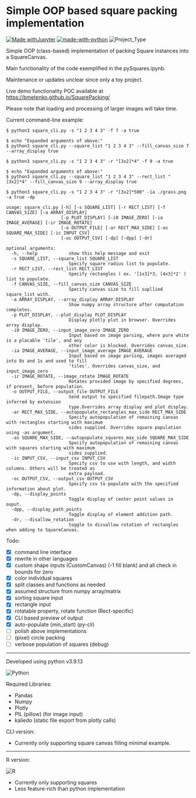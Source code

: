 # Simple OOP based square packing implementation
[![Made withJupyter](https://img.shields.io/badge/Made%20with-Jupyter-orange?style=logo=Jupyter)](https://jupyter.org/try)
 [![made-with-python](https://img.shields.io/badge/Made%20with-Python-1f425f.svg)](https://www.python.org/) ![Project_Type](https://img.shields.io/badge/project%20type-toy-blue)

Simple OOP (class-based) implementation of packing Square instances into a SquareCanvas.

Main functionality of the code exemplified in the pySquares.ipynb. 

Maintenance or updates unclear since only a toy project.

Live demo functionality POC available at https://bmetenko.github.io/SquarePacking/

Please note that loading and processing of larger images will take time.

Current command-line example:
```console
$ python3 square_cli.py -s "1 2 3 4 3" -f 7 -a true

$ echo "Expanded arguments of above:"
$ python3 square_cli.py --square_list "1 2 3 4 3" --fill_canvas_size 7 --array_display true
```

```console
$ python3 square_cli.py -s "1 2 3 4 3" -r "[3x2]*4" -f 9 -a true

$ echo "Expanded arguments of above:"
$ python3 square_cli.py --square_list "1 2 3 4 3" --rect_list "[3x2]*4" --fill_canvas_size 9 --array_display true

$ python3 square_cli.py -s "1 2 3 4 3" -r "[3x2]*500" -ia ./grass.png -a true -dp
```

```
usage: square_cli.py [-h] [-s SQUARE_LIST] [-r RECT_LIST] [-f CANVAS_SIZE] [-a ARRAY_DISPLAY]
                     [-p PLOT_DISPLAY] [-i0 IMAGE_ZERO] [-ia IMAGE_AVERAGE] [-ir IMAGE_ROTATE]
                     [-o OUTPUT_FILE] [-ar RECT_MAX_SIDE] [-as SQUARE_MAX_SIDE] [-ic INPUT_CSV]
                     [-oc OUTPUT_CSV] [-dp] [-dpp] [-dr]

optional arguments:
  -h, --help            show this help message and exit
  -s SQUARE_LIST, --square_list SQUARE_LIST
                        Specify square radius list to populate.
  -r RECT_LIST, --rect_list RECT_LIST
                        Specify rectangles ( ex. '[1x3]*3, [4x3]*2' ) list to populate.
  -f CANVAS_SIZE, --fill_canvas_size CANVAS_SIZE
                        Specify canvas size to fill supllied square_list with.
  -a ARRAY_DISPLAY, --array_display ARRAY_DISPLAY
                        Show numpy array structure after computation completes.
  -p PLOT_DISPLAY, --plot_display PLOT_DISPLAY
                        Display plotly plot in browser. Overrides array display.
  -i0 IMAGE_ZERO, --input_image_zero IMAGE_ZERO
                        Input based on image parsing, where pure white is a placable 'tile', and any
                        other color is blocked. Overrides canvas_size.
  -ia IMAGE_AVERAGE, --input_image_average IMAGE_AVERAGE
                        Input based on image parsing, images averaged into 0s and 1s and used to fill
                        'tiles'. Overrides canvas_size, and input_image_zero
  -ir IMAGE_ROTATE, --image_rotate IMAGE_ROTATE
                        Rotates provided image by specified degrees, if present, before population.
  -o OUTPUT_FILE, --output_file OUTPUT_FILE
                        Send output to specified filepath.Image type inferred by extension
                        type.Overrides array display and plot display.
  -ar RECT_MAX_SIDE, --autopopulate_rectangles_max_side RECT_MAX_SIDE
                        Specify autopopulation of remaining canvas with rectangles starting with maximum
                        sides supplied. Overrides square population using -as argument.
  -as SQUARE_MAX_SIDE, --autopopulate_squares_max_side SQUARE_MAX_SIDE
                        Specify autopopulation of remaining canvas with squares starting with maximum
                        sides supplied.
  -ic INPUT_CSV, --input_csv INPUT_CSV
                        Specify csv to use with length, and width columns. Others will be treated as
                        extra payload.
  -oc OUTPUT_CSV, --output_csv OUTPUT_CSV
                        Specify csv to populate with the specified information about plot.
  -dp, --display_points
                        Toggle display of center point values in ouput.
  -dpp, --display_path_points
                        Toggle display of element addition path.
  -dr, --disallow_rotation
                        toggle to dissallow rotation of rectangles when adding to SquareCanvas.
```


Todo:
- [x] command line interface
- [x] rewrite in other languages
- [x] custom shape inputs (CustomCanvas) (-1 fill blank) and all check in bounds for zero
- [x] color individual squares
- [x] split classes and functions as needed
- [x] assumed structure from numpy array/matrix 
- [x] sorting square input
- [x] rectangle input
- [x] rotatable property, rotate function (Rect-specific)
- [x] CLI based preview of output
- [x] auto-populate (min_start) (py-cli)
- [ ] polish above implementations
- [ ] (pixel) circle packing
- [ ] verbose population of squares (debug)

---

Developed using python v3.9.13

![Python](https://img.shields.io/badge/python-3670A0?style=for-the-badge&logo=python&logoColor=ffdd54)

Required Libraries:
- Pandas 
- Numpy
- Plotly
- PIL (pillow) (for image input)
- kaliedo (static file export from plotly calls)

CLI version:
- Currently only supporting square canvas filling minimal example.
---

R version:

![R](https://img.shields.io/badge/r-%23276DC3.svg?style=for-the-badge&logo=r&logoColor=white) 
- Currently only supporting squares
- Less feature-rich than python implementation